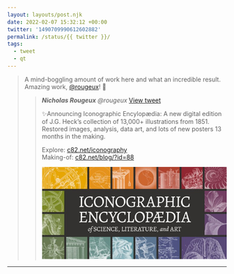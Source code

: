 ```yaml
---
layout: layouts/post.njk
date: 2022-02-07 15:32:12 +00:00
twitter: '1490709990612602882'
permalink: /status/{{ twitter }}/
tags: 
  - tweet
  - qt
---
```


> A mind-boggling amount of work here and what an incredible result. Amazing work, [@rougeux](https://twitter.com/rougeux/)! 👏
> 
> > <cite>**Nicholas Rougeux** @rougeux</cite> [View tweet](https://twitter.com/rougeux/status/1490418398886518789)
> > 
> > ✨Announcing Iconographic Encylopædia: A new digital edition of J.G. Heck’s collection of 13,000+ illustrations from 1851. Restored images, analysis, data art, and lots of new posters 13 months in the making.
> > 
> > Explore: [c82.net/iconography](https://c82.net/iconography)  
> > Making-of: [c82.net/blog/?id=88](https://c82.net/blog/?id=88)
> > 
> > ![Iconographic Encyclopedia of Science, Literature, and Art](/img/_qt/FK8GzN7XIA0-LCp.jpg)

---
